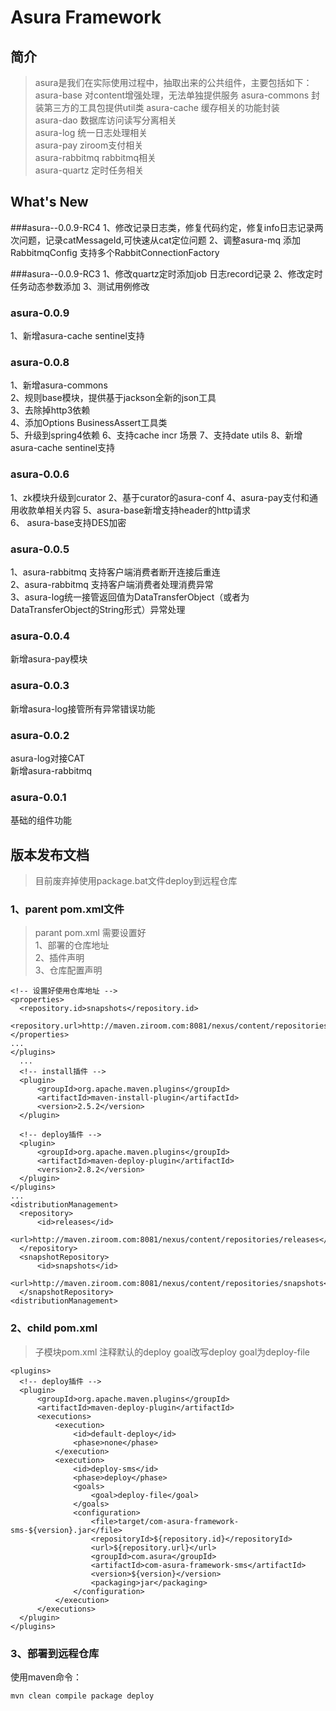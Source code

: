 # Asura Framework

## 简介
> asura是我们在实际使用过程中，抽取出来的公共组件，主要包括如下：    
  asura-base      对content增强处理，无法单独提供服务
  asura-commons   封装第三方的工具包提供util类
  asura-cache     缓存相关的功能封装    
  asura-dao       数据库访问读写分离相关    
  asura-log       统一日志处理相关    
  asura-pay       ziroom支付相关    
  asura-rabbitmq  rabbitmq相关    
  asura-quartz    定时任务相关    
  


## What's New
###asura--0.0.9-RC4
1、修改记录日志类，修复代码约定，修复info日志记录两次问题，记录catMessageId,可快速从cat定位问题
2、调整asura-mq 添加RabbitmqConfig 支持多个RabbitConnectionFactory


###asura--0.0.9-RC3
1、修改quartz定时添加job 日志record记录
2、修改定时任务动态参数添加
3、测试用例修改

### asura-0.0.9 
1、新增asura-cache sentinel支持


### asura-0.0.8
1、新增asura-commons   
2、规则base模块，提供基于jackson全新的json工具   
3、去除掉http3依赖    
4、添加Options BusinessAssert工具类    
5、升级到spring4依赖
6、支持cache incr 场景
7、支持date utils 
8、新增asura-cache sentinel支持   

### asura-0.0.6
1、zk模块升级到curator
2、基于curator的asura-conf
4、asura-pay支付和通用收款单相关内容
5、asura-base新增支持header的http请求    
6、 asura-base支持DES加密   

### asura-0.0.5    
1、asura-rabbitmq 支持客户端消费者断开连接后重连    
2、asura-rabbitmq 支持客户端消费者处理消费异常    
3、asura-log统一接管返回值为DataTransferObject（或者为DataTransferObject的String形式）异常处理    

### asura-0.0.4    
新增asura-pay模块     

### asura-0.0.3   
新增asura-log接管所有异常错误功能   

### asura-0.0.2   
asura-log对接CAT   
新增asura-rabbitmq   

### asura-0.0.1    
基础的组件功能    

## 版本发布文档
> 目前废弃掉使用package.bat文件deploy到远程仓库    

### 1、parent pom.xml文件
> parant pom.xml 需要设置好    
  1、部署的仓库地址    
  2、插件声明    
  3、仓库配置声明

    <!-- 设置好使用仓库地址 -->
    <properties>
      <repository.id>snapshots</repository.id>
      <repository.url>http://maven.ziroom.com:8081/nexus/content/repositories/snapshots</repository.url>
    </properties>
    ...
    </plugins>
      ...
      <!-- install插件 -->
      <plugin>
          <groupId>org.apache.maven.plugins</groupId>
          <artifactId>maven-install-plugin</artifactId>
          <version>2.5.2</version>
      </plugin>
  
      <!-- deploy插件 -->
      <plugin>
          <groupId>org.apache.maven.plugins</groupId>
          <artifactId>maven-deploy-plugin</artifactId>
          <version>2.8.2</version>
      </plugin>
    </plugins>
    ...
    <distributionManagement>    
      <repository>
          <id>releases</id>
          <url>http://maven.ziroom.com:8081/nexus/content/repositories/releases</url>
      </repository>
      <snapshotRepository>
          <id>snapshots</id>
          <url>http://maven.ziroom.com:8081/nexus/content/repositories/snapshots</url>
      </snapshotRepository>
    <distributionManagement>    

### 2、child pom.xml

> 子模块pom.xml 注释默认的deploy goal改写deploy goal为deploy-file    
    
    <plugins>
      <!-- deploy插件 -->
      <plugin>
          <groupId>org.apache.maven.plugins</groupId>
          <artifactId>maven-deploy-plugin</artifactId>
          <executions>
              <execution>
                  <id>default-deploy</id>
                  <phase>none</phase>
              </execution>
              <execution>
                  <id>deploy-sms</id>
                  <phase>deploy</phase>
                  <goals>
                      <goal>deploy-file</goal>
                  </goals>
                  <configuration>
                      <file>target/com-asura-framework-sms-${version}.jar</file>
                      <repositoryId>${repository.id}</repositoryId>
                      <url>${repository.url}</url>
                      <groupId>com.asura</groupId>
                      <artifactId>com-asura-framework-sms</artifactId>
                      <version>${version}</version>
                      <packaging>jar</packaging>
                  </configuration>
              </execution>
          </executions>
      </plugin>
    </plugins>

### 3、部署到远程仓库

使用maven命令：

    mvn clean compile package deploy 
